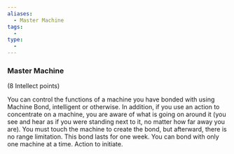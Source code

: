 ```yaml
---
aliases:
  - Master Machine
tags:
  - 
type:
  - 
---
```

### Master Machine

(8 Intellect points)

You can control the functions of a machine you have bonded with using Machine Bond, intelligent or otherwise. In addition, if you use an action to concentrate on a machine, you are aware of what is going on around it (you see and hear as if you were standing next to it, no matter how far away you are). You must touch the machine to create the bond, but afterward, there is no range limitation. This bond lasts for one week. You can bond with only one machine at a time. Action to initiate.